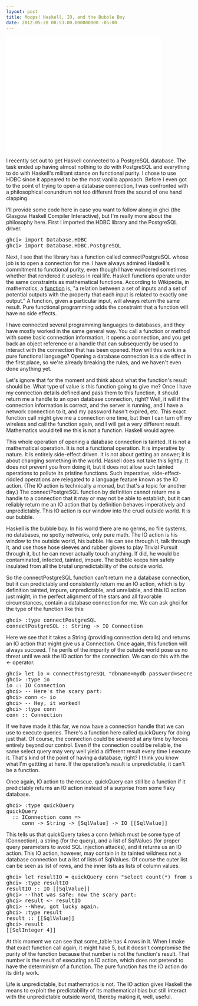 ```yaml
---
layout: post
title: Moops! Haskell, IO, and the Bubble Boy
date: 2012-05-28 08:53:00.000000000 -05:00
---
```

<div class="kg-card-markdown"><iframe width="420" height="315" src="//www.youtube.com/embed/LQzW73WRrYM" frameborder="0" allowfullscreen></iframe>
<p>I recently set out to get Haskell connected to a PostgreSQL database. The task ended up having almost nothing to do with PostgreSQL and everything to do with Haskell's militant stance on functional purity. I chose to use HDBC since it appeared to be the most vanilla approach. Before I even got to the point of trying to open a database connection, I was confronted with a philosophical conundrum not too different from the sound of one hand clapping.</p>
<p>I'll provide some code here in case you want to follow along in ghci (the Glasgow Haskell Compiler Interactive), but I'm really more about the philosophy here. First I imported the HDBC library and the PostgreSQL driver.</p>
<pre class="prettyprint">ghci&gt; import Database.HDBC
ghci&gt; import Database.HDBC.PostgreSQL</pre>
<p>Next, I see that the library has a function called connectPostgreSQL whose job is to open a connection for me. I have always admired Haskell's commitment to functional purity, even though I have wondered sometimes whether that rendered it useless in real life. Haskell functions operate under the same constraints as mathematical functions. According to Wikipedia, in mathematics, a <a href="http://en.wikipedia.org/wiki/Function_(mathematics)" target="_blank">function</a> is, &quot;a relation between a set of inputs and a set of potential outputs with the property that each input is related to exactly one output.&quot; A function, given a particular input, will always return the same result. Pure functional programming adds the constraint that a function will have no side effects.</p>
<p>I have connected several programming languages to databases, and they have mostly worked in the same general way. You call a function or method with some basic connection information, it opens a connection, and you get back an object reference or a handle that can subsequently be used to interact with the connection that has been opened. How will this work in a pure functional language? Opening a database connection is a side effect in the first place, so we're already breaking the rules, and we haven't even done anything yet.</p>
<p>Let's ignore that for the moment and think about what the function's result should be. What type of value is this function going to give me? Once I have my connection details defined and pass them to this function, it should return me a handle to an open database connection, right? Well, it will if the connection information is correct, and the server is running, and I have a network connection to it, and my password hasn't expired, etc. This exact function call might give me a connection one time, but then I can turn off my wireless and call the function again, and I will get a very different result. Mathematics would tell me this is not a function. Haskell would agree.</p>
<p>This whole operation of opening a database connection is tainted. It is not a mathematical operation. It is not a functional operation. It is imperative by nature. It is entirely side-effect driven. It is not about getting an answer; it is about changing something in the world. Haskell does not take this lightly. It does not prevent you from doing it, but it does not allow such tainted operations to pollute its pristine functions. Such imperative, side-effect-riddled operations are relegated to a language feature known as the IO action. (The IO action is technically a monad, but that's a topic for another day.) The connectPostgreSQL function by definition cannot return me a handle to a connection that it may or may not be able to establish, but it can reliably return me an IO action that by definition behaves imperatively and unpredictably. This IO action is our window into the cruel outside world. It is our bubble.</p>
<p>Haskell is the bubble boy. In his world there are no germs, no file systems, no databases, no spotty networks, only pure math. The IO action is his window to the outside world, his bubble. He can see through it, talk through it, and use those hose sleeves and rubber gloves to play Trivial Pursuit through it, but he can never actually touch anything. If did, he would be contaminated, infected, tainted, impure. The bubble keeps him safely insulated from all the brutal unpredictability of the outside world.</p>
<p>So the connectPostgreSQL function can't return me a database connection, but it can predictably and consistently return me an IO action, which is by definition tainted, impure, unpredictable, and unreliable, and this IO action just might, in the perfect alignment of the stars and all favorable circumstances, contain a database connection for me. We can ask ghci for the type of the function like this:</p>
<pre class="prettyprint">ghci&gt; :type connectPostgreSQL
connectPostgreSQL :: String -&gt; IO Connection</pre>
<p>Here we see that it takes a String (providing connection details) and returns an IO action that might give us a Connection. Once again, this function will always succeed. The perils of the impurity of the outside world pose us no threat until we ask the IO action for the connection. We can do this with the &lt;- operator.</p>
<pre class="prettyprint">ghci&gt; let io = connectPostgreSQL "dbname=mydb password=secret"
ghci&gt; :type io
io :: IO Connection
ghci&gt; -- Here's the scary part:
ghci&gt; conn &lt;- io
ghci&gt; -- Hey, it worked!
ghci&gt; :type conn
conn :: Connection</pre>
<p>If we have made it this far, we now have a connection handle that we can use to execute queries. There's a function here called quickQuery for doing just that. Of course, the connection could be severed at any time by forces entirely beyond our control. Even if the connection could be reliable, the same select query may very well yield a different result every time I execute it. That's kind of the point of having a database, right? I think you know what I'm gettting at here. If the operation's result is unpredictable, it can't be a function.</p>
<p>Once again, IO action to the rescue. quickQuery can still be a function if it predictably returns an IO action instead of a surprise from some flaky database.</p>
<pre class="prettyprint">ghci&gt; :type quickQuery
quickQuery
  :: IConnection conn =&gt;
     conn -&gt; String -&gt; [SqlValue] -&gt; IO [[SqlValue]]</pre>
<p>This tells us that quickQuery takes a conn (which must be some type of IConnection), a string (for the query), and a list of SqlValues (for proper query parameters to avoid SQL injection attacks), and it returns us an IO action. This IO action, however, may contain in its tainted wildness not a database connection but a list of lists of SqlValues. Of course the outer list can be seen as list of rows, and the inner lists as lists of column values.</p>
<pre class="prettyprint">ghci&gt; let resultIO = quickQuery conn "select count(*) from some_table" []
ghci&gt; :type resultIO
resultIO :: IO [[SqlValue]]
ghci&gt; --That was safe: now the scary part:
ghci&gt; result &lt;- resultIO
ghci&gt; --Whew, got lucky again.
ghci&gt; :type result
result :: [[SqlValue]]
ghci&gt; result
[[SqlInteger 4]]</pre>
<p>At this moment we can see that some_table has 4 rows in it. When I make that exact function call again, it might have 5, but it doesn't compromise the purity of the function because that number is not the function's result. That number is the result of executing an IO action, which does not pretend to have the determinism of a function. The pure function has the IO action do its dirty work.</p>
<p>Life is unpredictable, but mathematics is not. The IO action gives Haskell the means to exploit the predictability of its mathematical bias but still interact with the unpredictable outside world, thereby making it, well, useful.</p>
</div>
